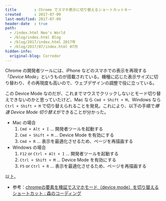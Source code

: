```yaml
---
title        : Chrome でスマホ表示に切り替えるショートカットキー
created      : 2017-07-09
last-modified: 2017-07-09
header-date  : true
path:
  - /index.html Neo's World
  - /blog/index.html Blog
  - /blog/2017/index.html 2017年
  - /blog/2017/07/index.html 07月
hidden-info:
  original-blog: Corredor
---
```


Chrome の開発者ツールには、iPhone などのスマホでの表示を再現する「*Device Mode*」というものが搭載されている。機種に応じた表示サイズに切り替わり、その再現度も高いので、ウェブデザインの調整で役に立っている。

この Device Mode なのだが、これまでマウスでクリックしないとモード切り替えできないのかと思っていたけど、Mac なら `Cmd + Shift + M`、Windows なら `Ctrl + Shift + M` で切り替えられることを発見。これにより、以下の手順で*爆速 Device Mode 切り替え*ができることが分かった。

- Mac の場合
    1. `Cmd + Alt + I` … 開発者ツールを起動する
    2. `Cmd + Shift + M` … Device Mode を有効にする
    3. `Cmd + R` … 表示を最適化させるため、ページを再描画する
- Windows の場合
    1. `F12` or `Ctrl + Alt + I` … 開発者ツールを起動する
    2. `Ctrl + Shift + M` … Device Mode を有効にする
    3. `F5` or `Ctrl + R` … 表示を最適化させるため、ページを再描画する

以上。

- 参考：[chromeの要素を検証でスマホモード（device mode）を切り替えるショートカット : 森のコーディング](http://mori-coding.blog.jp/archives/8072387.html)
